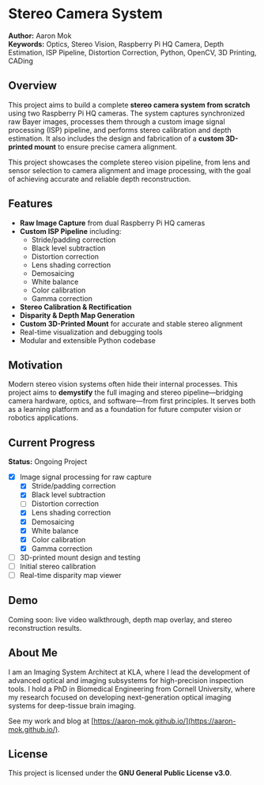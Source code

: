 # Stereo Camera System

**Author:** Aaron Mok  
**Keywords:** Optics, Stereo Vision, Raspberry Pi HQ Camera, Depth Estimation, ISP Pipeline, Distortion Correction, Python, OpenCV, 3D Printing, CADing

## Overview

This project aims to build a complete **stereo camera system from scratch** using two Raspberry Pi HQ cameras. The system captures synchronized raw Bayer images, processes them through a custom image signal processing (ISP) pipeline, and performs stereo calibration and depth estimation. It also includes the design and fabrication of a **custom 3D-printed mount** to ensure precise camera alignment.

This project showcases the complete stereo vision pipeline, from lens and sensor selection to camera alignment and image processing, with the goal of achieving accurate and reliable depth reconstruction.

## Features

- **Raw Image Capture** from dual Raspberry Pi HQ cameras  
- **Custom ISP Pipeline** including:
  - Stride/padding correction
  - Black level subtraction
  - Distortion correction
  - Lens shading correction
  - Demosaicing
  - White balance
  - Color calibration
  - Gamma correction
- **Stereo Calibration & Rectification**
- **Disparity & Depth Map Generation**
- **Custom 3D-Printed Mount** for accurate and stable stereo alignment
- Real-time visualization and debugging tools
- Modular and extensible Python codebase

## Motivation

Modern stereo vision systems often hide their internal processes. This project aims to **demystify** the full imaging and stereo pipeline—bridging camera hardware, optics, and software—from first principles. It serves both as a learning platform and as a foundation for future computer vision or robotics applications.

## Current Progress
**Status:** Ongoing Project  
- [x] Image signal processing for raw capture
  - [x] Stride/padding correction
  - [x] Black level subtraction
  - [ ] Distortion correction
  - [x] Lens shading correction
  - [x] Demosaicing
  - [x] White balance
  - [x] Color calibration
  - [x] Gamma correction
- [ ] 3D-printed mount design and testing
- [ ] Initial stereo calibration
- [ ] Real-time disparity map viewer

## Demo
Coming soon: live video walkthrough, depth map overlay, and stereo reconstruction results.

## About Me
I am an Imaging System Architect at KLA, where I lead the development of advanced optical and imaging subsystems for high-precision inspection tools. I hold a PhD in Biomedical Engineering from Cornell University, where my research focused on developing next-generation optical imaging systems for deep-tissue brain imaging.

See my work and blog at [https://aaron-mok.github.io/](https://aaron-mok.github.io/).

## License
This project is licensed under the **GNU General Public License v3.0**. 

